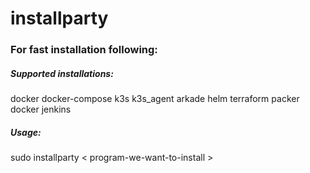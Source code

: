 # installparty
### For fast installation following:

##### Supported installations:
docker
docker-compose
k3s
k3s_agent
arkade
helm
terraform
packer
docker
jenkins

##### Usage: 
sudo installparty  < program-we-want-to-install >

